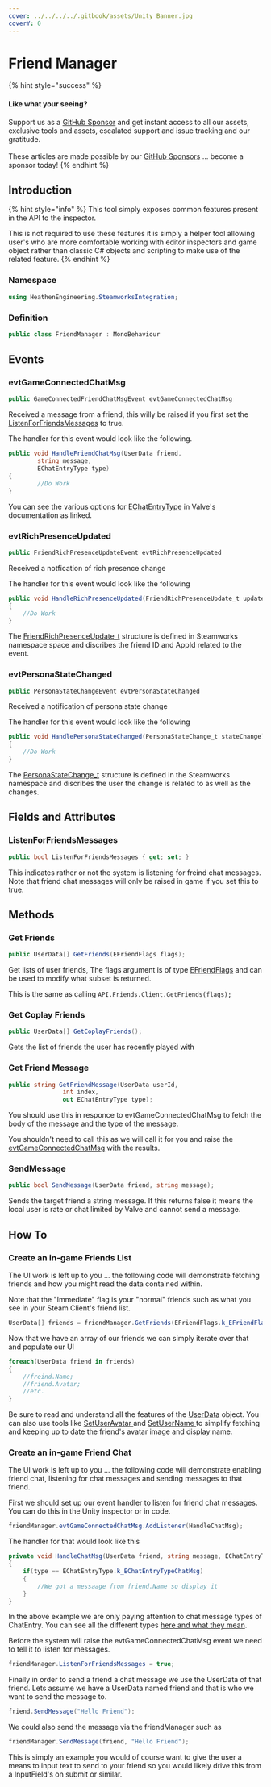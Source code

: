 ```yaml
---
cover: ../../../../.gitbook/assets/Unity Banner.jpg
coverY: 0
---
```


# Friend Manager

{% hint style="success" %}
#### Like what your seeing?

Support us as a [GitHub Sponsor](../../../../become-a-sponsor/) and get instant access to all our assets, exclusive tools and assets, escalated support and issue tracking and our gratitude.\
\
These articles are made possible by our [GitHub Sponsors](../../../../become-a-sponsor/) ... become a sponsor today!
{% endhint %}

## &#x20;Introduction

{% hint style="info" %}
This tool simply exposes common features present in the API to the inspector.



This is not required to use these features it is simply a helper tool allowing user's who are more comfortable working with editor inspectors and game object rather than classic C# objects and scripting to make use of the related feature.
{% endhint %}

### Namespace

```csharp
using HeathenEngineering.SteamworksIntegration;
```

### Definition

```csharp
public class FriendManager : MonoBehaviour
```

## Events

### evtGameConnectedChatMsg

```csharp
public GameConnectedFriendChatMsgEvent evtGameConnectedChatMsg
```

Received a message from a friend, this willy be raised if you first set the [ListenForFriendsMessages](friend-manager.md#undefined) to true.

The handler for this event would look like the following.

```csharp
public void HandleFriendChatMsg(UserData friend, 
        string message, 
        EChatEntryType type)
{
        //Do Work
}
```

You can see the various options for [EChatEntryType](https://partner.steamgames.com/doc/api/steam\_api#EChatEntryType) in Valve's documentation as linked.

### evtRichPresenceUpdated

```csharp
public FriendRichPresenceUpdateEvent evtRichPresenceUpdated
```

Received a notfication of rich presence change

The handler for this event would look like the following

```csharp
public void HandleRichPresenceUpdated(FriendRichPresenceUpdate_t update)
{
    //Do Work
}
```

The [FriendRichPresenceUpdate\_t](https://partner.steamgames.com/doc/api/ISteamFriends#FriendRichPresenceUpdate\_t) structure is defined in Steamworks namespace space and discribes the friend ID and AppId related to the event.

### evtPersonaStateChanged

```csharp
public PersonaStateChangeEvent evtPersonaStateChanged
```

Received a notification of persona state change

The handler for this event would look like the following

```csharp
public void HandlePersonaStateChanged(PersonaStateChange_t stateChange)
{
    //Do Work
}
```

The [PersonaStateChange\_t](https://partner.steamgames.com/doc/api/ISteamFriends#PersonaStateChange\_t) structure is defined in the Steamworks namespace and discribes the user the change is related to as well as the changes.

## Fields and Attributes

### ListenForFriendsMessages

```csharp
public bool ListenForFriendsMessages { get; set; }
```

This indicates rather or not the system is listening for freind chat messages. Note that friend chat messages will only be raised in game if you set this to true.

## Methods

### Get Friends

```csharp
public UserData[] GetFriends(EFriendFlags flags);
```

Get lists of user friends, The flags argument is of type [EFriendFlags](https://partner.steamgames.com/doc/api/ISteamFriends#EFriendFlags) and can be used to modify what subset is returned.

This is the same as calling `API.Friends.Client.GetFriends(flags);`

### Get Coplay Friends

```csharp
public UserData[] GetCoplayFriends();
```

Gets the list of friends the user has recently played with

### Get Friend Message

```csharp
public string GetFriendMessage(UserData userId,
               int index,
               out EChatEntryType type);
```

You should use this in responce to evtGameConnectedChatMsg to fetch the body of the message and the type of the message.

You shouldn't need to call this as we will call it for you and raise the [evtGameConnectedChatMsg](friend-manager.md#evtgameconnectedchatmsg) with the results.

### SendMessage

```csharp
public bool SendMessage(UserData friend, string message);
```

Sends the target friend a string message. If this returns false it means the local user is rate or chat limited by Valve and cannot send a message.

## How To

### Create an in-game Friends List

The UI work is left up to you ... the following code will demonstrate fetching friends and how you might read the data contained within.

Note that the "Immediate" flag is your "normal" friends such as what you see in your Steam Client's friend list.

```csharp
UserData[] friends = friendManager.GetFriends(EFriendFlags.k_EFriendFlagImmediate);
```

Now that we have an array of our friends we can simply iterate over that and populate our UI

```csharp
foreach(UserData friend in friends)
{
    //freind.Name;
    //friend.Avatar;
    //etc.
}
```

Be sure to read and understand all the features of the [UserData](../classes/user-data.md) object. You can also use tools like [SetUserAvatar ](../ui-components/set-user-avatar.md)and [SetUserName ](../ui-components/set-user-name.md)to simplify fetching and keeping up to date the friend's avatar image and display name.

### Create an in-game Friend Chat

The UI work is left up to you ... the following code will demonstrate enabling friend chat, listening for chat messages and sending messages to that friend.

First we should set up our event handler to listen for friend chat messages. You can do this in the Unity inspector or in code.

```csharp
friendManager.evtGameConnectedChatMsg.AddListener(HandleChatMsg);
```

The handler for that would look like this

```csharp
private void HandleChatMsg(UserData friend, string message, EChatEntryType type)
{
    if(type == EChatEntryType.k_EChatEntryTypeChatMsg)
    {
        //We got a messaage from friend.Name so display it
    }
}
```

In the above example we are only paying attention to chat message types of ChatEntry. You can see all the different types [here and what they mean](https://partner.steamgames.com/doc/api/steam\_api#EChatEntryType).

Before the system will raise the evtGameConnectedChatMsg event we need to tell it to listen for messages.

```csharp
friendManager.ListenForFriendsMessages = true;
```

Finally in order to send a friend a chat message we use the UserData of that friend. Lets assume we have a UserData named friend and that is who we want to send the message to.

```csharp
friend.SendMessage("Hello Friend");
```

We could also send the message via the friendManager such as&#x20;

```csharp
friendManager.SendMessage(friend, "Hello Friend");
```

This is simply an example you would of course want to give the user a means to input text to send to your friend so you would likely drive this from a InputField's on submit or similar.
